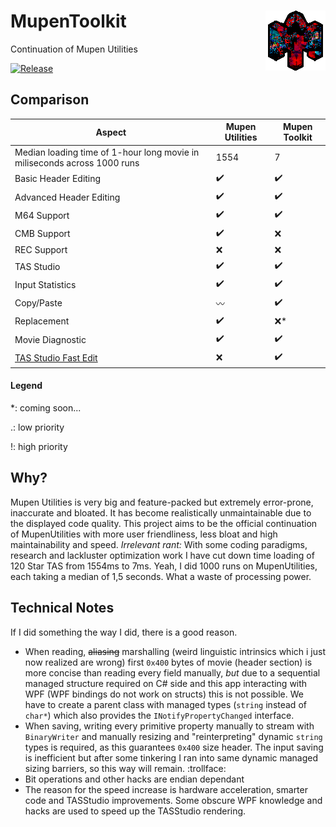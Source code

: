 # MupenToolkit <img src="https://github.com/Aurumaker72/MupenToolkit/blob/main/logo.png" align="right" /> 
Continuation of Mupen Utilities

[![Release](https://img.shields.io/github/v/release/Aurumaker72/MupenToolkit?label=Release)](https://github.com/Aurumaker72/MupenToolkit/releases)

## Comparison
| Aspect         | Mupen Utilities     | Mupen Toolkit |
|--------------|-----------|------------|
| Median loading time of 1-hour long movie in miliseconds across 1000 runs | 1554      | 7        |
| Basic Header Editing      | ✔️ | ✔️ |
| Advanced Header Editing      | ✔️ | ✔️ |
| M64 Support | ✔️ | ✔️ |
| CMB Support | ✔️ | ❌ |
| REC Support | ❌ | ❌ |
| TAS Studio      | ✔️ | ✔️ |
| Input Statistics      | ✔️ | ✔️ |
| Copy/Paste      | 〰️ | ✔️ |
| Replacement      | ✔️ | ❌* |
| Movie Diagnostic | ✔️ | ✔️ |
| [TAS Studio Fast Edit](hoverOverTheControlWhichBroughtYouHere "Allows immediate keyboard-only input and full keyboard control of TAS Studio without any mouse input")  | ❌ | ✔️ |
#### Legend
\*: coming soon...

\.: low priority

\!: high priority

## Why?
Mupen Utilities is very big and feature-packed but extremely error-prone, inaccurate and bloated. It has become realistically unmaintainable due to the displayed code quality.
This project aims to be the official continuation of MupenUtilities with more user friendliness, less bloat and high maintainability and speed.
*Irrelevant rant:* With some coding paradigms, research and lackluster optimization work I have cut down time loading of 120 Star TAS from 1554ms to 7ms. Yeah, I did 1000 runs on MupenUtilities, each taking a median of 1,5 seconds. What a waste of processing power.

## Technical Notes
If I did something the way I did, there is a good reason.

  - When reading, ~~aliasing~~ marshalling (weird linguistic intrinsics which i just now realized are wrong) first `0x400` bytes of movie (header section) is more concise than reading every field manually, *but* due to a sequential managed structure required on C# side and this app interacting with WPF (WPF bindings do not work on structs) this is not possible. We have to create a parent class with managed types (`string` instead of `char*`) which also provides the `INotifyPropertyChanged` interface.
  - When saving, writing every primitive property manually to stream with `BinaryWriter` and manually resizing and "reinterpreting" dynamic `string` types is required, as this guarantees `0x400` size header. The input saving is inefficient but after some tinkering I ran into same dynamic managed sizing barriers, so this way will remain. :trollface:   
  - Bit operations and other hacks are endian dependant
  - The reason for the speed increase is hardware acceleration, smarter code and TASStudio improvements. Some obscure WPF knowledge and hacks are used to speed up the TASStudio rendering.
